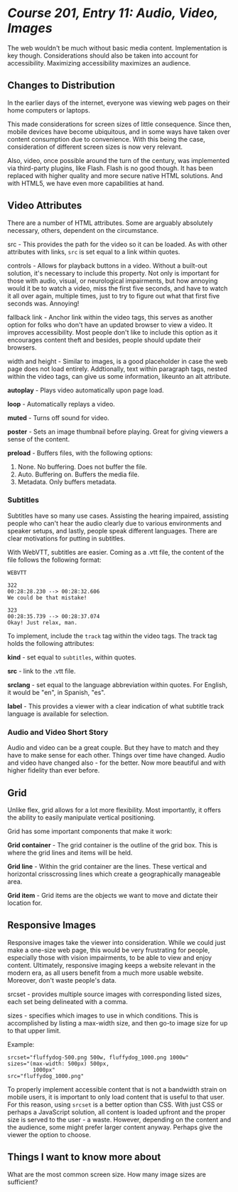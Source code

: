 # *Course 201, Entry 11: Audio, Video, Images*

The web wouldn't be much without basic media content. Implementation is key though. Considerations should also be taken into account for accessibility. Maximizing accessibility maximizes an audience.

## Changes to Distribution 

In the earlier days of the internet, everyone was viewing web pages on their home computers or laptops. 

This made considerations for screen sizes of little consequence. Since then, mobile devices have become ubiquitous, and in some ways have taken over content consumption due to convenience. With this being the case, consideration of different screen sizes is now very relevant.

Also, video, once possible around the turn of the century, was implemented via third-party plugins, like Flash. Flash is no good though. It has been replaced with higher quality and more secure native HTML solutions. And with HTML5, we have even more capabilities at hand. 

## Video Attributes

There are a number of HTML attributes. Some are arguably absolutely necessary, others, dependent on the circumstance.

src - This provides the path for the video so it can be loaded. As with other attributes with links, `src` is set equal to a link within quotes.

controls - Allows for playback buttons in a video. Without a built-out solution, it's necessary to include this property. Not only is important for those with audio, visual, or neurological impairments, but how annoying would it be to watch a video, miss the first five seconds, and have to watch it all over again, multiple times, just to try to figure out what that first five seconds was. Annoying!

fallback link - Anchor link within the video tags, this serves as another option for folks who don't have an updated browser to view a video. It improves accessibility. Most people don't like to include this option as it encourages content theft and besides, people should update their browsers.

width and height - Similar to images, is a good placeholder in case the web page does not load entirely. Addtionally, text within paragraph tags, nested within the video tags, can give us some information, likeunto an alt attribute.

**autoplay** - Plays video automatically upon page load.

**loop** - Automatically replays a video.

**muted** - Turns off sound for video.

**poster** - Sets an image thumbnail before playing. Great for giving viewers a sense of the content.

**preload** - Buffers files, with the following options:

1. None. No buffering. Does not buffer the file.
2. Auto. Buffering on. Buffers the media file.
3. Metadata. Only buffers metadata.

### Subtitles

Subtitles have so many use cases. Assisting the hearing impaired, assisting people who can't hear the audio clearly due to various environments and speaker setups, and lastly, people speak different languages. There are clear motivations for putting in subtitles.

With WebVTT, subtitles are easier. Coming as a .vtt file, the content of the file follows the following format:

```
WEBVTT

322
00:28:28.230 --> 00:28:32.606
We could be that mistake!

323
00:28:35.739 --> 00:28:37.074
Okay! Just relax, man. 

```

To implement, include the `track` tag within the video tags. The track tag holds the following attributes:

**kind** - set equal to `subtitles`, within quotes.

**src** - link to the .vtt file.

**srclang** - set equal to the language abbreviation within quotes. For English, it would be "en", in Spanish, "es".

**label** - This provides a viewer with a clear indication of what subtitle track language is available for selection.

### Audio and Video Short Story

Audio and video can be a great couple. But they have to match and they have to make sense for each other. Things over time have changed. Audio and video have changed also - for the better. Now more beautiful and with higher fidelity than ever before.

## Grid 

Unlike flex, grid allows for a lot more flexibility. Most importantly, it offers the ability to easily manipulate vertical positioning.

Grid has some important components that make it work:

**Grid container** - The grid container is the outline of the grid box. This is where the grid lines and items will be held.

**Grid line** -  Within the grid container are the lines. These vertical and horizontal crisscrossing lines which create a geographically manageable area.

**Grid item** - Grid items are the objects we want to move and dictate their location for.

## Responsive Images

Responsive images take the viewer into consideration. While we could just make a one-size web page, this would be very frustrating for people, especially those with vision impairments, to be able to view and enjoy content. Ultimately, responsive imaging keeps a website relevant in the modern era, as all users benefit from a much more usable website. Moreover, don't waste people's data.

srcset - provides multiple source images with corresponding listed sizes, each set being delineated with a comma.

sizes - specifies which images to use in which conditions. This is accomplished by listing a max-width size, and then go-to image size for up to that upper limit.

Example:
```
srcset="fluffydog-500.png 500w, fluffydog_1000.png 1000w"
sizes="(max-width: 500px) 500px,
        1000px"
src="fluffydog_1000.png"

```

To properly implement accessible content that is not a bandwidth strain on mobile users, it is important to only load content that is useful to that user. For this reason, using `srcset` is a better option than CSS. With just CSS or perhaps a JavaScript solution, all content is loaded upfront and the proper size is served to the user - a waste. However, depending on the content and the audience, some might prefer larger content anyway. Perhaps give the viewer the option to choose.

## Things I want to know more about

What are the most common screen size. How many image sizes are sufficient?